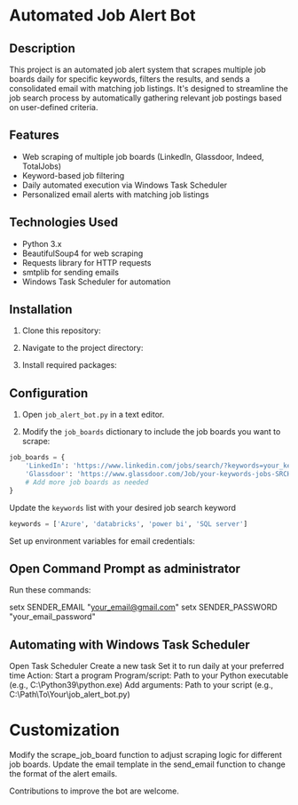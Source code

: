 # Automated Job Alert Bot

## Description
This project is an automated job alert system that scrapes multiple job boards daily for specific keywords, filters the results, and sends a consolidated email with matching job listings. It's designed to streamline the job search process by automatically gathering relevant job postings based on user-defined criteria.

## Features
- Web scraping of multiple job boards (LinkedIn, Glassdoor, Indeed, TotalJobs)
- Keyword-based job filtering
- Daily automated execution via Windows Task Scheduler
- Personalized email alerts with matching job listings

## Technologies Used
- Python 3.x
- BeautifulSoup4 for web scraping
- Requests library for HTTP requests
- smtplib for sending emails
- Windows Task Scheduler for automation

## Installation

1. Clone this repository:

2. Navigate to the project directory:

3. Install required packages:

## Configuration

1. Open `job_alert_bot.py` in a text editor.

2. Modify the `job_boards` dictionary to include the job boards you want to scrape:
```python
job_boards = {
    'LinkedIn': 'https://www.linkedin.com/jobs/search/?keywords=your_keywords',
    'Glassdoor': 'https://www.glassdoor.com/Job/your-keywords-jobs-SRCH_KO0,17.htm',
    # Add more job boards as needed
}

```
Update the `keywords` list with your desired job search keyword
```python
keywords = ['Azure', 'databricks', 'power bi', 'SQL server']
```
Set up environment variables for email credentials:

## Open Command Prompt as administrator
Run these commands:

setx SENDER_EMAIL "your_email@gmail.com"
setx SENDER_PASSWORD "your_email_password"

## Automating with Windows Task Scheduler

Open Task Scheduler
Create a new task
Set it to run daily at your preferred time
Action: Start a program
Program/script: Path to your Python executable (e.g., C:\Python39\python.exe)
Add arguments: Path to your script (e.g., C:\Path\To\Your\job_alert_bot.py)

# Customization

Modify the scrape_job_board function to adjust scraping logic for different job boards.
Update the email template in the send_email function to change the format of the alert emails.

Contributions to improve the bot are welcome.
